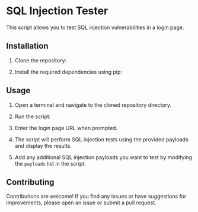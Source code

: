 # SQL Injection Tester

This script allows you to test SQL injection vulnerabilities in a login page.

## Installation

1. Clone the repository:


2. Install the required dependencies using pip:

   
## Usage

1. Open a terminal and navigate to the cloned repository directory.

2. Run the script:


3. Enter the login page URL when prompted.

4. The script will perform SQL injection tests using the provided payloads and display the results.

5. Add any additional SQL injection payloads you want to test by modifying the `payloads` list in the script.

## Contributing

Contributions are welcome! If you find any issues or have suggestions for improvements, please open an issue or submit a pull request.



